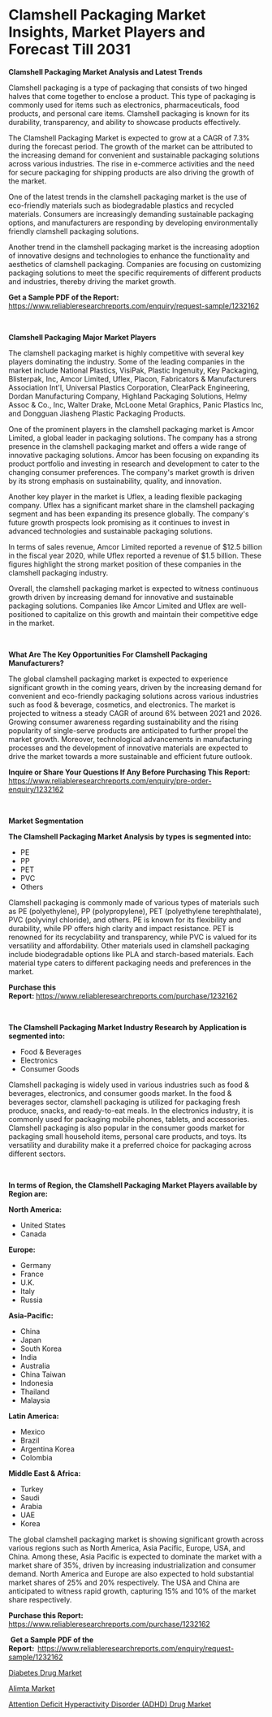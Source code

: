 <p><h1>Clamshell Packaging Market Insights, Market Players and Forecast Till 2031</h1></p><p><strong>Clamshell Packaging Market Analysis and Latest Trends</strong></p>
<p><p>Clamshell packaging is a type of packaging that consists of two hinged halves that come together to enclose a product. This type of packaging is commonly used for items such as electronics, pharmaceuticals, food products, and personal care items. Clamshell packaging is known for its durability, transparency, and ability to showcase products effectively.</p><p>The Clamshell Packaging Market is expected to grow at a CAGR of 7.3% during the forecast period. The growth of the market can be attributed to the increasing demand for convenient and sustainable packaging solutions across various industries. The rise in e-commerce activities and the need for secure packaging for shipping products are also driving the growth of the market.</p><p>One of the latest trends in the clamshell packaging market is the use of eco-friendly materials such as biodegradable plastics and recycled materials. Consumers are increasingly demanding sustainable packaging options, and manufacturers are responding by developing environmentally friendly clamshell packaging solutions.</p><p>Another trend in the clamshell packaging market is the increasing adoption of innovative designs and technologies to enhance the functionality and aesthetics of clamshell packaging. Companies are focusing on customizing packaging solutions to meet the specific requirements of different products and industries, thereby driving the market growth.</p></p>
<p><strong>Get a Sample PDF of the Report:&nbsp;</strong> <a href="https://www.reliableresearchreports.com/enquiry/request-sample/1232162">https://www.reliableresearchreports.com/enquiry/request-sample/1232162</a></p>
<p>&nbsp;</p>
<p><strong>Clamshell Packaging Major Market Players</strong></p>
<p><p>The clamshell packaging market is highly competitive with several key players dominating the industry. Some of the leading companies in the market include National Plastics, VisiPak, Plastic Ingenuity, Key Packaging, Blisterpak, Inc, Amcor Limited, Uflex, Placon, Fabricators & Manufacturers Association Int'l, Universal Plastics Corporation, ClearPack Engineering, Dordan Manufacturing Company, Highland Packaging Solutions, Helmy Assoc & Co., Inc, Walter Drake, McLoone Metal Graphics, Panic Plastics Inc, and Dongguan Jiasheng Plastic Packaging Products.</p><p>One of the prominent players in the clamshell packaging market is Amcor Limited, a global leader in packaging solutions. The company has a strong presence in the clamshell packaging market and offers a wide range of innovative packaging solutions. Amcor has been focusing on expanding its product portfolio and investing in research and development to cater to the changing consumer preferences. The company's market growth is driven by its strong emphasis on sustainability, quality, and innovation.</p><p>Another key player in the market is Uflex, a leading flexible packaging company. Uflex has a significant market share in the clamshell packaging segment and has been expanding its presence globally. The company's future growth prospects look promising as it continues to invest in advanced technologies and sustainable packaging solutions.</p><p>In terms of sales revenue, Amcor Limited reported a revenue of $12.5 billion in the fiscal year 2020, while Uflex reported a revenue of $1.5 billion. These figures highlight the strong market position of these companies in the clamshell packaging industry.</p><p>Overall, the clamshell packaging market is expected to witness continuous growth driven by increasing demand for innovative and sustainable packaging solutions. Companies like Amcor Limited and Uflex are well-positioned to capitalize on this growth and maintain their competitive edge in the market.</p></p>
<p>&nbsp;</p>
<p><strong>What Are The Key Opportunities For Clamshell Packaging Manufacturers?</strong></p>
<p><p>The global clamshell packaging market is expected to experience significant growth in the coming years, driven by the increasing demand for convenient and eco-friendly packaging solutions across various industries such as food & beverage, cosmetics, and electronics. The market is projected to witness a steady CAGR of around 6% between 2021 and 2026. Growing consumer awareness regarding sustainability and the rising popularity of single-serve products are anticipated to further propel the market growth. Moreover, technological advancements in manufacturing processes and the development of innovative materials are expected to drive the market towards a more sustainable and efficient future outlook.</p></p>
<p><strong>Inquire or Share Your Questions If Any Before Purchasing This Report:</strong> <a href="https://www.reliableresearchreports.com/enquiry/pre-order-enquiry/1232162">https://www.reliableresearchreports.com/enquiry/pre-order-enquiry/1232162</a></p>
<p>&nbsp;</p>
<p><strong>Market Segmentation</strong></p>
<p><strong>The Clamshell Packaging Market Analysis by types is segmented into:</strong></p>
<p><ul><li>PE</li><li>PP</li><li>PET</li><li>PVC</li><li>Others</li></ul></p>
<p><p>Clamshell packaging is commonly made of various types of materials such as PE (polyethylene), PP (polypropylene), PET (polyethylene terephthalate), PVC (polyvinyl chloride), and others. PE is known for its flexibility and durability, while PP offers high clarity and impact resistance. PET is renowned for its recyclability and transparency, while PVC is valued for its versatility and affordability. Other materials used in clamshell packaging include biodegradable options like PLA and starch-based materials. Each material type caters to different packaging needs and preferences in the market.</p></p>
<p><strong>Purchase this Report:&nbsp;</strong><a href="https://www.reliableresearchreports.com/purchase/1232162">https://www.reliableresearchreports.com/purchase/1232162</a></p>
<p>&nbsp;</p>
<p><strong>The Clamshell Packaging Market Industry Research by Application is segmented into:</strong></p>
<p><ul><li>Food & Beverages</li><li>Electronics</li><li>Consumer Goods</li></ul></p>
<p><p>Clamshell packaging is widely used in various industries such as food & beverages, electronics, and consumer goods market. In the food & beverages sector, clamshell packaging is utilized for packaging fresh produce, snacks, and ready-to-eat meals. In the electronics industry, it is commonly used for packaging mobile phones, tablets, and accessories. Clamshell packaging is also popular in the consumer goods market for packaging small household items, personal care products, and toys. Its versatility and durability make it a preferred choice for packaging across different sectors.</p></p>
<p>&nbsp;</p>
<p><strong>In terms of Region, the Clamshell Packaging Market Players available by Region are:</strong></p>
<p>
    <p> <strong> North America: </strong>
        <ul>
            <li>United States</li>
            <li>Canada</li>
        </ul>
        </p> 
    <p> <strong> Europe: </strong>
        <ul>
            <li>Germany</li>
            <li>France</li>
            <li>U.K.</li>
            <li>Italy</li>
            <li>Russia</li>
        </ul>
        </p> 
    <p> <strong> Asia-Pacific: </strong>
        <ul>
            <li>China</li>
            <li>Japan</li>
            <li>South Korea</li>
            <li>India</li>
            <li>Australia</li>
            <li>China Taiwan</li>
            <li>Indonesia</li>
            <li>Thailand</li>
            <li>Malaysia</li>
        </ul>
        </p> 
    <p> <strong> Latin America: </strong>
        <ul>
            <li>Mexico</li>
            <li>Brazil</li>
            <li>Argentina Korea</li>
            <li>Colombia</li>
        </ul>
        </p> 
    <p> <strong> Middle East & Africa: </strong>
        <ul>
            <li>Turkey</li>
            <li>Saudi</li>
            <li>Arabia</li>
            <li>UAE</li>
            <li>Korea</li>
        </ul>
    </p>
    </p>
<p><p>The global clamshell packaging market is showing significant growth across various regions such as North America, Asia Pacific, Europe, USA, and China. Among these, Asia Pacific is expected to dominate the market with a market share of 35%, driven by increasing industrialization and consumer demand. North America and Europe are also expected to hold substantial market shares of 25% and 20% respectively. The USA and China are anticipated to witness rapid growth, capturing 15% and 10% of the market share respectively.</p></p>
<p><strong>Purchase this Report: </strong><a href="https://www.reliableresearchreports.com/purchase/1232162">https://www.reliableresearchreports.com/purchase/1232162</a></p>
<p>&nbsp;<strong>Get a Sample PDF of the Report:&nbsp;&nbsp;</strong><a href="https://www.reliableresearchreports.com/enquiry/request-sample/1232162">https://www.reliableresearchreports.com/enquiry/request-sample/1232162</a></p>
<p><strong></strong></p>
<p><p><a href="https://view.publitas.com/reportprime-1/diabetes-drug-market-size-furnishes-valuable-information-encompassing-market-share-market-trends-and-projections-spanning-from-2023-to-2030/">Diabetes Drug Market</a></p><p><a href="https://view.publitas.com/reportprime-1/global-alimta-market-by-types-applications-and-major-players-with-regional-growth-rate-analysis-and-development-situation-from-2023-to-2030/">Alimta Market</a></p><p><a href="https://view.publitas.com/reportprime-1/attention-deficit-hyperactivity-disorder-adhd-drug-market-a-comprehensive-report-of-its-market-share-growth-trends-2023-2030/">Attention Deficit Hyperactivity Disorder (ADHD) Drug Market</a></p></p>